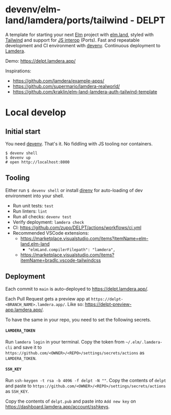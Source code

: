 # devenv/elm-land/lamdera/ports/tailwind - DELPT

A template for starting your next [Elm](https://elm-lang.org/) project with
[elm.land](https://elm.land/), styled with [Tailwind](https://tailwindcss.com/)
and support for [JS interop](https://elm.land/guide/working-with-js) (Ports).
Fast and repeatable development and CI environment with
[devenv](https://devenv.sh/). Continuous deployment to
[Lamdera](https://lamdera.com/).

Demo: https://delpt.lamdera.app/

Inspirations:

- https://github.com/lamdera/example-apps/
- https://github.com/supermario/lamdera-realworld/
- https://github.com/kraklin/elm-land-lamdera-auth-tailwind-template

# Local develop

## Initial start

You need [devenv](https://devenv.sh/). That's it. No fiddling with JS tooling
nor containers.

```console
$ devenv shell
$ devenv up
# open http://localhost:8000
```

## Tooling

Either run `$ devenv shell` or install [direnv](https://direnv.net/) for
auto-loading of dev environment into your shell.

- Run unit tests: `test`
- Run linters: `lint`
- Run all checks: `devenv test`
- Verify deployment: `lamdera check`
- CI: https://github.com/zupo/DELPT/actions/workflows/ci.yml
- Recommended VSCode extensions:
  - https://marketplace.visualstudio.com/items?itemName=elm-land.elm-land
    - `"elmLand.compilerFilepath": "lamdera",`
  - https://marketplace.visualstudio.com/items?itemName=bradlc.vscode-tailwindcss

## Deployment

Each commit to `main` is auto-deployed to https://delpt.lamdera.app/.

Each Pull Request gets a preview app at
`https://delpt-<BRANCH_NAME>.lamdera.app/`. Like so:
https://delpt-preview-app.lamdera.app/.

To have the same in your repo, you need to set the following secrets.

#### `LAMDERA_TOKEN`

Run `lamdera login` in your terminal. Copy the token from `~/.elm/.lamdera-cli`
and save it to `https://github.com/<OWNER>/<REPO>/settings/secrets/actions` as
`LAMDERA_TOKEN`.

#### `SSH_KEY`

Run `ssh-keygen -t rsa -b 4096 -f delpt -N ""`. Copy the contents of `delpt` and
paste to `https://github.com/<OWNER>/<REPO>/settings/secrets/actions` as
`SSH_KEY`.

Copy the contents of `delpt.pub` and paste into `Add new key` on
https://dashboard.lamdera.app/account/sshkeys.
